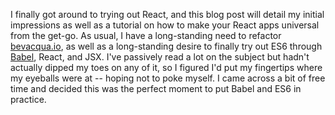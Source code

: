 I finally got around to trying out React, and this blog post will detail my initial impressions as well as a tutorial on how to make your React apps universal from the get-go. As usual, I have a long-standing need to refactor [bevacqua.io][1], as well as a long-standing desire to finally try out ES6 through [Babel][2], React, and JSX. I've passively read a lot on the subject but hadn't actually dipped my toes on any of it, so I figured I'd put my fingertips where my eyeballs were at -- hoping not to poke myself. I came across a bit of free time and decided this was the perfect moment to put Babel and ES6 in practice.

[1]: http://bevacqua.io
[2]: https://babeljs.io/
